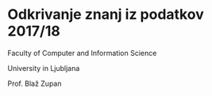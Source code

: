 # Odkrivanje znanj iz podatkov 2017/18

Faculty of Computer and Information Science

University in Ljubljana

Prof. Blaž Zupan
